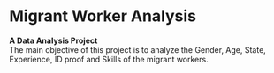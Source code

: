 # Migrant Worker Analysis
**A Data Analysis Project**  
The main objective of this project is to analyze the Gender, Age, State, Experience, ID proof and Skills of the migrant workers.

